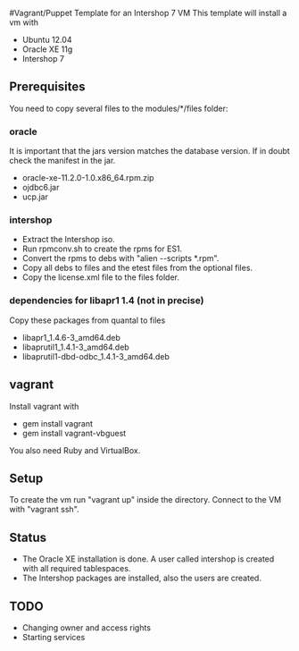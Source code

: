 #Vagrant/Puppet Template for an Intershop 7 VM
This template will install a vm with
* Ubuntu 12.04
* Oracle XE 11g
* Intershop 7

## Prerequisites
You need to copy several files to the modules/*/files folder:

### oracle
It is important that the jars version matches the database version. If in doubt check the manifest in the jar.
* oracle-xe-11.2.0-1.0.x86_64.rpm.zip
* ojdbc6.jar
* ucp.jar

### intershop
* Extract the Intershop iso.
* Run rpmconv.sh to create the rpms for ES1.
* Convert the rpms to debs with "alien --scripts *.rpm".
* Copy all debs to files and the etest files from the optional files.
* Copy the license.xml file to the files folder.

### dependencies for libapr1 1.4 (not in precise) 
Copy these packages from quantal to files
* libapr1_1.4.6-3_amd64.deb
* libaprutil1_1.4.1-3_amd64.deb
* libaprutil1-dbd-odbc_1.4.1-3_amd64.deb

## vagrant
Install vagrant with
* gem install vagrant
* gem install vagrant-vbguest

You also need Ruby and VirtualBox.

## Setup
To create the vm run "vagrant up" inside the directory. Connect to the VM with "vagrant ssh".

## Status
* The Oracle XE installation is done. A user called intershop is created with all required tablespaces.
* The Intershop packages are installed, also the users are created.

## TODO
* Changing owner and access rights
* Starting services
